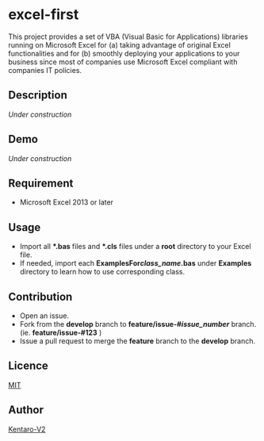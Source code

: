 excel-first
====
This project provides a set of VBA (Visual Basic for Applications) libraries running on Microsoft Excel for (a) taking advantage of original Excel functionalities and for (b) smoothly deploying your applications to your business since most of companies use Microsoft Excel compliant with companies IT policies.

## Description

_Under construction_

## Demo

_Under construction_

## Requirement

- Microsoft Excel 2013 or later

## Usage

- Import all __*.bas__ files and __*.cls__ files under a **root** directory to your Excel file.
- If needed, import each __ExamplesFor*class_name*.bas__ under **Examples** directory to learn how to use corresponding class.

## Contribution

- Open an issue.
- Fork from the **develop** branch to __feature/issue-#*issue_number*__ branch. (ie. **feature/issue-#123** )
- Issue a pull request to merge the **feature** branch to the **develop** branch.

## Licence

[MIT](https://opensource.org/licenses/MIT)

## Author

[Kentaro-V2](mailto:kentaro.v2@gmail.com)
